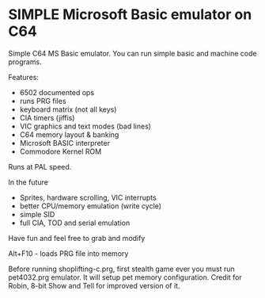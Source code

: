 # SIMPLE Microsoft Basic emulator on C64

Simple C64 MS Basic emulator. You can run simple basic and machine code programs.

Features:
- 6502 documented ops
- runs PRG files
- keyboard matrix (not all keys)
- CIA timers (jiffis)
- VIC graphics and text modes (bad lines)
- C64 memory layout & banking
- Microsoft BASIC interpreter
- Commodore Kernel ROM

Runs at PAL speed.

In the future
- Sprites, hardware scrolling, VIC interrupts
- better CPU/memory emulation (write cycle)
- simple SID
- full CIA, TOD and serial emulation

Have fun and feel free to grab and modify

Alt+F10 - loads PRG file into memory

Before running shoplifting-c.prg, first stealth game ever you must run pet4032.prg emulator. It will setup pet memory configuration.
Credit for Robin, 8-bit Show and Tell for improved version of it.
